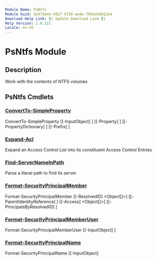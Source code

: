 ```yaml
---
Module Name: PsNtfs
Module Guid: d2475b4e-5027-4728-ae4e-799ad4dd12e4
Download Help Link: {{ Update Download Link }}
Help Version: 2.0.221
Locale: en-US
---
```


# PsNtfs Module
## Description
Work with the contents of NTFS volumes

## PsNtfs Cmdlets
### [ConvertTo-SimpleProperty](ConvertTo-SimpleProperty.md)

ConvertTo-SimpleProperty [[-InputObject] <Object>] [[-Property] <string>] [[-PropertyDictionary] <hashtable>] [[-Prefix] <string>]


### [Expand-Acl](Expand-Acl.md)
Expand an Access Control List into its constituent Access Control Entries

### [Find-ServerNameInPath](Find-ServerNameInPath.md)
Parse a literal path to find its server

### [Format-SecurityPrincipalMember](Format-SecurityPrincipalMember.md)

Format-SecurityPrincipalMember [[-ResolvedID] <Object[]>] [[-ParentIdentityReference] <string>] [[-Access] <Object[]>] [[-PrincipalsByResolvedID] <hashtable>]


### [Format-SecurityPrincipalMemberUser](Format-SecurityPrincipalMemberUser.md)

Format-SecurityPrincipalMemberUser [[-InputObject] <Object>]


### [Format-SecurityPrincipalName](Format-SecurityPrincipalName.md)

Format-SecurityPrincipalName [[-InputObject] <Object>]


### [Format-SecurityPrincipalUser](Format-SecurityPrincipalUser.md)

Format-SecurityPrincipalUser [[-InputObject] <Object>]


### [Get-DirectorySecurity](Get-DirectorySecurity.md)
Alternative to Get-Acl designed to be as lightweight and flexible as possible
    Lightweight: Does not return the Path property like Get-Acl does
    Flexible how?  Was it long paths?  DFS?  Can't remember what didn't work with Get-Acl

### [Get-FileSystemAccessRule](Get-FileSystemAccessRule.md)
Alternative to Get-Acl designed to be as lightweight and flexible as possible
TEMP NOTE: Get-DirectorySecurity combined with Get-FileSystemAccessRule is basically what Get-FolderACE does

### [Get-OwnerAce](Get-OwnerAce.md)

Get-OwnerAce [[-Item] <string>] [-AclByPath] <ref> [<CommonParameters>]


### [Get-ServerFromFilePath](Get-ServerFromFilePath.md)

Get-ServerFromFilePath [[-FilePath] <string>] [[-ThisFqdn] <string>]


### [Get-Subfolder](Get-Subfolder.md)

Get-Subfolder [[-TargetPath] <string>] [[-RecurseDepth] <int>] [[-DebugOutputStream] <string>] [[-ThisHostname] <string>] [[-WhoAmI] <string>] [-LogBuffer] <ref> [[-Output] <hashtable>] [<CommonParameters>]


### [New-NtfsAclIssueReport](New-NtfsAclIssueReport.md)

New-NtfsAclIssueReport [[-FolderPermissions] <Object>] [[-UserPermissions] <Object>] [[-GroupNameRule] <scriptblock>] [[-ThisHostName] <string>] [[-WhoAmI] <string>] [-LogBuffer] <ref> [<CommonParameters>]



